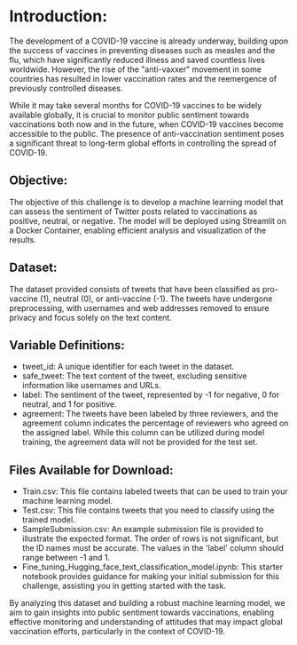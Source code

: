 # Introduction:
The development of a COVID-19 vaccine is already underway, building upon the success of vaccines in preventing diseases such as measles and the flu, which have significantly reduced illness and saved countless lives worldwide. However, the rise of the "anti-vaxxer" movement in some countries has resulted in lower vaccination rates and the reemergence of previously controlled diseases.

While it may take several months for COVID-19 vaccines to be widely available globally, it is crucial to monitor public sentiment towards vaccinations both now and in the future, when COVID-19 vaccines become accessible to the public. The presence of anti-vaccination sentiment poses a significant threat to long-term global efforts in controlling the spread of COVID-19.

## Objective:
The objective of this challenge is to develop a machine learning model that can assess the sentiment of Twitter posts related to vaccinations as positive, neutral, or negative. The model will be deployed using Streamlit on a Docker Container, enabling efficient analysis and visualization of the results.

## Dataset:
The dataset provided consists of tweets that have been classified as pro-vaccine (1), neutral (0), or anti-vaccine (-1). The tweets have undergone preprocessing, with usernames and web addresses removed to ensure privacy and focus solely on the text content.

## Variable Definitions:

- tweet_id: A unique identifier for each tweet in the dataset.
- safe_tweet: The text content of the tweet, excluding sensitive information like usernames and URLs.
- label: The sentiment of the tweet, represented by -1 for negative, 0 for neutral, and 1 for positive.
- agreement: The tweets have been labeled by three reviewers, and the agreement column indicates the percentage of reviewers who agreed on the assigned label. While this column can be utilized during model training, the agreement data will not be provided for the test set.

## Files Available for Download:
- Train.csv: This file contains labeled tweets that can be used to train your machine learning model.
- Test.csv: This file contains tweets that you need to classify using the trained model.
- SampleSubmission.csv: An example submission file is provided to illustrate the expected format. The order of rows is not significant, but the ID names must be accurate. The values in the 'label' column should range between -1 and 1.
- Fine_tuning_Hugging_face_text_classification_model.ipynb: This starter notebook provides guidance for making your initial submission for this challenge, assisting you in getting started with the task.

By analyzing this dataset and building a robust machine learning model, we aim to gain insights into public sentiment towards vaccinations, enabling effective monitoring and understanding of attitudes that may impact global vaccination efforts, particularly in the context of COVID-19.